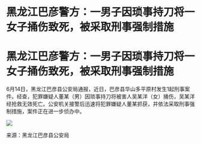 # 黑龙江巴彦警方：一男子因琐事持刀将一女子捅伤致死，被采取刑事强制措施

# 黑龙江巴彦警方：一男子因琐事持刀将一女子捅伤致死，被采取刑事强制措施

6月14日，黑龙江巴彦县公安局通报，近日，巴彦县华山多平原村发生1起刑事案件。经查，犯罪嫌疑人董某（男）因琐事持刀将被害人吴某洋（女）捅伤，吴某洋经抢救无效死亡。公安机关接警后迅速将犯罪嫌疑人董某抓获，并依法采取刑事强制措施，案件正在进一步侦办中。

![](https://inews.gtimg.com/om_bt/O4ZRNWmmCTWsvjMSnp51OG_g0ykRiG4lr5lmpEJ5r59mQAA/1000)

来源：黑龙江巴彦县公安局

